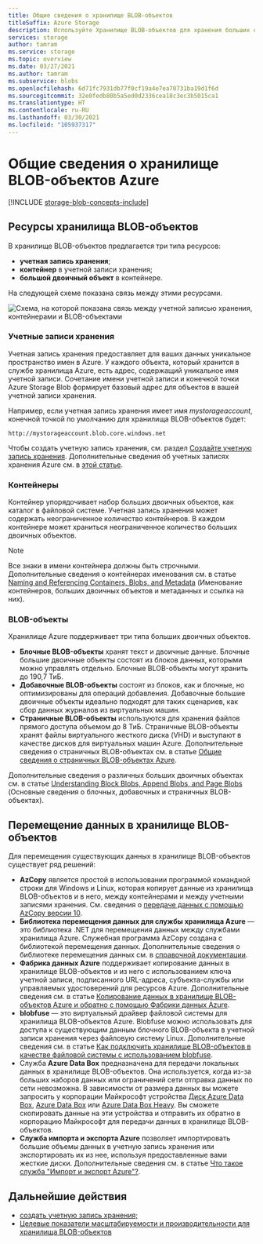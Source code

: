 ```yaml
---
title: Общие сведения о хранилище BLOB-объектов
titleSuffix: Azure Storage
description: Используйте Хранилище BLOB-объектов для хранения больших объемов неструктурированных данных объектов, например текстовых или двоичных данных. Хранилище BLOB-объектов Azure обеспечивает высокую масштабируемость и доступность.
services: storage
author: tamram
ms.service: storage
ms.topic: overview
ms.date: 03/27/2021
ms.author: tamram
ms.subservice: blobs
ms.openlocfilehash: 6d71fc7931db77f0cf19a4e7ea70731ba19d1f6d
ms.sourcegitcommit: 32e0fedb80b5a5ed0d2336cea18c3ec3b5015ca1
ms.translationtype: HT
ms.contentlocale: ru-RU
ms.lasthandoff: 03/30/2021
ms.locfileid: "105937317"
---
```

# <a name="introduction-to-azure-blob-storage"></a>Общие сведения о хранилище BLOB-объектов Azure

[!INCLUDE [storage-blob-concepts-include](../../../includes/storage-blob-concepts-include.md)]

## <a name="blob-storage-resources"></a>Ресурсы хранилища BLOB-объектов

В хранилище BLOB-объектов предлагается три типа ресурсов:

- **учетная запись хранения**;
- **контейнер** в учетной записи хранения;
- **большой двоичный объект** в контейнере.

На следующей схеме показана связь между этими ресурсами.

![Схема, на которой показана связь между учетной записью хранения, контейнерами и BLOB-объектами](./media/storage-blobs-introduction/blob1.png)

### <a name="storage-accounts"></a>Учетные записи хранения

Учетная запись хранения предоставляет для ваших данных уникальное пространство имен в Azure. У каждого объекта, который хранится в службе хранилища Azure, есть адрес, содержащий уникальное имя учетной записи. Сочетание имени учетной записи и конечной точки Azure Storage Blob формирует базовый адрес для объектов в вашей учетной записи хранения.

Например, если учетная запись хранения имеет имя *mystorageaccount*, конечной точкой по умолчанию для хранилища BLOB-объектов будет:

```
http://mystorageaccount.blob.core.windows.net
```

Чтобы создать учетную запись хранения, см. раздел [Создайте учетную запись хранения](../common/storage-account-create.md). Дополнительные сведения об учетных записях хранения Azure см. в [этой статье](../common/storage-account-overview.md?toc=%2fazure%2fstorage%2fblobs%2ftoc.json).

### <a name="containers"></a>Контейнеры

Контейнер упорядочивает набор больших двоичных объектов, как каталог в файловой системе. Учетная запись хранения может содержать неограниченное количество контейнеров. В каждом контейнере может храниться неограниченное количество больших двоичных объектов.

> [!NOTE]
> Все знаки в имени контейнера должны быть строчными. Дополнительные сведения о контейнерах именования см. в статье [Naming and Referencing Containers, Blobs, and Metadata](/rest/api/storageservices/Naming-and-Referencing-Containers--Blobs--and-Metadata) (Именование контейнеров, больших двоичных объектов и метаданных и ссылка на них).

### <a name="blobs"></a>BLOB-объекты

Хранилище Azure поддерживает три типа больших двоичных объектов.

- **Блочные BLOB-объекты** хранят текст и двоичные данные. Блочные большие двоичные объекты состоят из блоков данных, которыми можно управлять отдельно. Блочные BLOB-объекты могут хранить до 190,7 ТиБ.
- **Добавочные BLOB-объекты** состоят из блоков, как и блочные, но оптимизированы для операций добавления. Добавочные большие двоичные объекты идеально подходят для таких сценариев, как сбор данных журналов из виртуальных машин.
- **Страничные BLOB-объекты** используются для хранения файлов прямого доступа объемом до 8 ТиБ. Страничные BLOB-объекты хранят файлы виртуального жесткого диска (VHD) и выступают в качестве дисков для виртуальных машин Azure. Дополнительные сведения о страничных BLOB-объектах см. в статье [Общие сведения о страничных BLOB-объектах Azure](storage-blob-pageblob-overview.md).

Дополнительные сведения о различных больших двоичных объектах см. в статье [Understanding Block Blobs, Append Blobs, and Page Blobs](/rest/api/storageservices/understanding-block-blobs--append-blobs--and-page-blobs) (Основные сведения о блочных, добавочных и страничных BLOB-объектах).

## <a name="move-data-to-blob-storage"></a>Перемещение данных в хранилище BLOB-объектов

Для перемещения существующих данных в хранилище BLOB-объектов существует ряд решений:

- **AzCopy** является простой в использовании программой командной строки для Windows и Linux, которая копирует данные из хранилища BLOB-объектов и в него, между контейнерами и между учетными записями хранения. См. сведения о [передаче данных с помощью AzCopy версии 10](../common/storage-use-azcopy-v10.md).
- **Библиотека перемещения данных для службы хранилища Azure** — это библиотека .NET для перемещения данных между службами хранилища Azure. Служебная программа AzCopy создана с библиотекой перемещения данных. Дополнительные сведения о библиотеке перемещения данных см. в [справочной документации](/dotnet/api/microsoft.azure.storage.datamovement).
- **Фабрика данных Azure** поддерживает копирование данных в хранилище BLOB-объектов и из него с использованием ключа учетной записи, подписанного URL-адреса, субъекта-службы или управляемых удостоверений для ресурсов Azure. Дополнительные сведения см. в статье [Копирование данных в хранилище BLOB-объектов Azure и обратно с помощью Фабрики данных Azure](../../data-factory/connector-azure-blob-storage.md?toc=%2fazure%2fstorage%2fblobs%2ftoc.json).
- **blobfuse** — это виртуальный драйвер файловой системы для хранилища BLOB-объектов Azure. Blobfuse можно использовать для доступа к существующим данным блочного BLOB-объекта в учетной записи хранения через файловую систему Linux. Дополнительные сведения см. в статье [Как подключить хранилище BLOB-объектов в качестве файловой системы с использованием blobfuse](storage-how-to-mount-container-linux.md).
- Служба **Azure Data Box** предназначена для передачи локальных данных в хранилище BLOB-объектов. Она используется, когда из-за больших наборов данных или ограничений сети отправка данных по сети невозможна. В зависимости от размера данных вы можете запросить у корпорации Майкрософт устройства [Диск Azure Data Box](../../databox/data-box-disk-overview.md), [Azure Data Box](../../databox/data-box-overview.md) или [Azure Data Box Heavy](../../databox/data-box-heavy-overview.md). Вы сможете скопировать данные на эти устройства и отправить их обратно в корпорацию Майкрософт для передачи данных в хранилище BLOB-объектов.
- **Служба импорта и экспорта Azure** позволяет импортировать большие объемы данных в учетную запись хранения или экспортировать их из нее, используя предоставленные вами жесткие диски. Дополнительные сведения см. в статье [Что такое служба "Импорт и экспорт Azure"?](../../import-export/storage-import-export-service.md).

## <a name="next-steps"></a>Дальнейшие действия

- [создать учетную запись хранения;](../common/storage-account-create.md?toc=%2fazure%2fstorage%2fblobs%2ftoc.json)
- [Целевые показатели масштабируемости и производительности для хранилища BLOB-объектов](scalability-targets.md)
